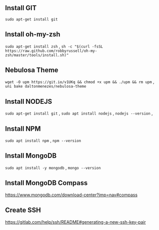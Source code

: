 
## Install GIT
`sudo apt-get install git`

## Install oh-my-zsh 
`sudo apt-get install zsh` ,
`sh -c "$(curl -fsSL https://raw.github.com/robbyrussell/oh-my-zsh/master/tools/install.sh)"`

## Nebulosa Theme
`wget -O upm https://git.io/v1UKq && chmod +x upm && ./upm && rm upm` ,
`uni bake daltonmenezes/nebulosa-theme`


## Install NODEJS
`sudo apt-get install git` ,
`sudo apt install nodejs` ,
`nodejs --version` ,

## Install NPM
`sudo apt install npm` ,
`npm --version`

## Install MongoDB
`sudo apt install -y mongodb` ,
`mongo --version`

## Install MongoDB Compass
https://www.mongodb.com/download-center?jmp=nav#compass

## Create SSH
https://gitlab.com/help/ssh/README#generating-a-new-ssh-key-pair

